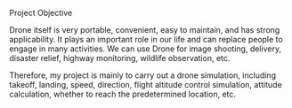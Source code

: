 Project Objective

Drone itself is very portable, convenient, easy to maintain, and has strong applicability. It plays an important role in our life and can replace people to engage in many activities. We can use Drone for image shooting, delivery, disaster relief, highway monitoring, wildlife observation, etc.

Therefore, my project is mainly to carry out a drone simulation, including takeoff, landing, speed, direction, flight altitude control simulation, attitude calculation, whether to reach the predetermined location, etc.
